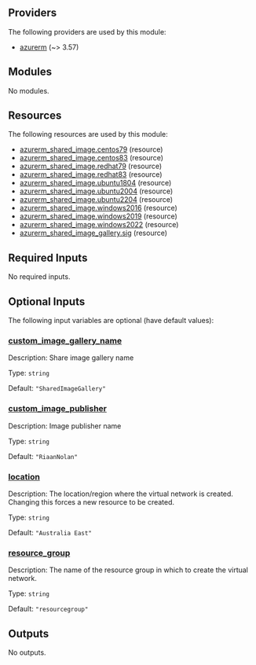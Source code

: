 ## Providers

The following providers are used by this module:

- <a name="provider_azurerm"></a> [azurerm](#provider_azurerm) (~> 3.57)

## Modules

No modules.

## Resources

The following resources are used by this module:

- [azurerm_shared_image.centos79](https://registry.terraform.io/providers/hashicorp/azurerm/latest/docs/resources/shared_image) (resource)
- [azurerm_shared_image.centos83](https://registry.terraform.io/providers/hashicorp/azurerm/latest/docs/resources/shared_image) (resource)
- [azurerm_shared_image.redhat79](https://registry.terraform.io/providers/hashicorp/azurerm/latest/docs/resources/shared_image) (resource)
- [azurerm_shared_image.redhat83](https://registry.terraform.io/providers/hashicorp/azurerm/latest/docs/resources/shared_image) (resource)
- [azurerm_shared_image.ubuntu1804](https://registry.terraform.io/providers/hashicorp/azurerm/latest/docs/resources/shared_image) (resource)
- [azurerm_shared_image.ubuntu2004](https://registry.terraform.io/providers/hashicorp/azurerm/latest/docs/resources/shared_image) (resource)
- [azurerm_shared_image.ubuntu2204](https://registry.terraform.io/providers/hashicorp/azurerm/latest/docs/resources/shared_image) (resource)
- [azurerm_shared_image.windows2016](https://registry.terraform.io/providers/hashicorp/azurerm/latest/docs/resources/shared_image) (resource)
- [azurerm_shared_image.windows2019](https://registry.terraform.io/providers/hashicorp/azurerm/latest/docs/resources/shared_image) (resource)
- [azurerm_shared_image.windows2022](https://registry.terraform.io/providers/hashicorp/azurerm/latest/docs/resources/shared_image) (resource)
- [azurerm_shared_image_gallery.sig](https://registry.terraform.io/providers/hashicorp/azurerm/latest/docs/resources/shared_image_gallery) (resource)

## Required Inputs

No required inputs.

## Optional Inputs

The following input variables are optional (have default values):

### <a name="input_custom_image_gallery_name"></a> [custom_image_gallery_name](#input_custom_image_gallery_name)

Description: Share image gallery name

Type: `string`

Default: `"SharedImageGallery"`

### <a name="input_custom_image_publisher"></a> [custom_image_publisher](#input_custom_image_publisher)

Description: Image publisher name

Type: `string`

Default: `"RiaanNolan"`

### <a name="input_location"></a> [location](#input_location)

Description: The location/region where the virtual network is created. Changing this forces a new resource to be created.

Type: `string`

Default: `"Australia East"`

### <a name="input_resource_group"></a> [resource_group](#input_resource_group)

Description: The name of the resource group in which to create the virtual network.

Type: `string`

Default: `"resourcegroup"`

## Outputs

No outputs.
